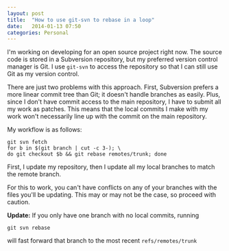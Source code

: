 ```yaml
---
layout: post
title:  "How to use git-svn to rebase in a loop"
date:   2014-01-13 07:50
categories: Personal
---
```

I'm working on developing for an open source project right now. The source
code is stored in a Subversion repository, but my preferred version
control manager is Git. I use `git-svn` to access the repository so that
I can still use Git as my version control. 
<!--more-->

There are just two problems with this approach. First, Subversion prefers a more 
linear commit tree than Git; it doesn't handle branches as easily. Plus,
since I don't have commit access to the main repository, I have to submit
all my work as patches. This means that the local commits I make with
my work won't necessarily line up with the commit on the main repository.

My workflow is as follows:

    git svn fetch
    for b in $(git branch | cut -c 3-); \
    do git checkout $b && git rebase remotes/trunk; done
    
First, I update my repository, then I update all my local branches
to match the remote branch. 

For this to work, you can't have conflicts on any of your branches with the
files you'll be updating. This may or may not be the case, so proceed
with caution.

**Update:** If you only have one branch with no local commits, running

    git svn rebase
    
will fast forward that branch to the most recent `refs/remotes/trunk`